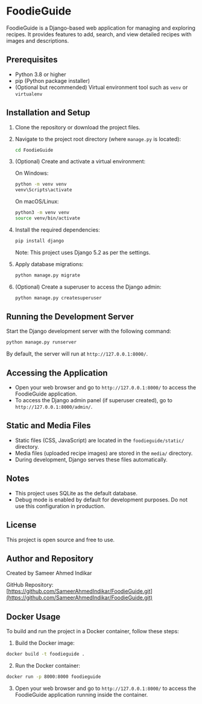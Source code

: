 # FoodieGuide

FoodieGuide is a Django-based web application for managing and exploring recipes. It provides features to add, search, and view detailed recipes with images and descriptions.

## Prerequisites

- Python 3.8 or higher
- pip (Python package installer)
- (Optional but recommended) Virtual environment tool such as `venv` or `virtualenv`

## Installation and Setup

1. Clone the repository or download the project files.

2. Navigate to the project root directory (where `manage.py` is located):

   ```bash
   cd FoodieGuide
   ```

3. (Optional) Create and activate a virtual environment:

   On Windows:
   ```bash
   python -m venv venv
   venv\Scripts\activate
   ```

   On macOS/Linux:
   ```bash
   python3 -m venv venv
   source venv/bin/activate
   ```

4. Install the required dependencies:

   ```bash
   pip install django
   ```

   Note: This project uses Django 5.2 as per the settings.

5. Apply database migrations:

   ```bash
   python manage.py migrate
   ```

6. (Optional) Create a superuser to access the Django admin:

   ```bash
   python manage.py createsuperuser
   ```

## Running the Development Server

Start the Django development server with the following command:

```bash
python manage.py runserver
```

By default, the server will run at `http://127.0.0.1:8000/`.

## Accessing the Application

- Open your web browser and go to `http://127.0.0.1:8000/` to access the FoodieGuide application.
- To access the Django admin panel (if superuser created), go to `http://127.0.0.1:8000/admin/`.

## Static and Media Files

- Static files (CSS, JavaScript) are located in the `foodieguide/static/` directory.
- Media files (uploaded recipe images) are stored in the `media/` directory.
- During development, Django serves these files automatically.

## Notes

- This project uses SQLite as the default database.
- Debug mode is enabled by default for development purposes. Do not use this configuration in production.

## License

This project is open source and free to use.

## Author and Repository

Created by Sameer Ahmed Indikar

GitHub Repository: [https://github.com/SameerAhmedIndikar/FoodieGuide.git](https://github.com/SameerAhmedIndikar/FoodieGuide.git)

## Docker Usage

To build and run the project in a Docker container, follow these steps:

1. Build the Docker image:

```bash
docker build -t foodieguide .
```

2. Run the Docker container:

```bash
docker run -p 8000:8000 foodieguide
```

3. Open your web browser and go to `http://127.0.0.1:8000/` to access the FoodieGuide application running inside the container.
